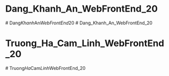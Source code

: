 # Dang_Khanh_An_WebFrontEnd_20
#   D a n g _ K h a n h _ A n _ W e b F r o n t E n d _ 2 0  
 # Dang_Khanh_An_WebFrontEnd_20
# Truong_Ha_Cam_Linh_WebFrontEnd_20
#   T r u o n g _ H a _ C a m _ L i n h _ W e b F r o n t E n d _ 2 0  
 